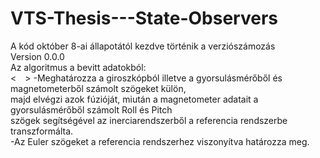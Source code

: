 # VTS-Thesis---State-Observers<br>
A kód október 8-ai állapotától kezdve történik a verziószámozás<br>
Version 0.0.0<br>
  Az algoritmus a bevitt adatokból:<br>
   <&emsp;> -Meghatározza a giroszkópból illetve a gyorsulásmérőből és magnetometerből számolt szögeket külön,<br>
     majd elvégzi azok fúzióját, miután a magnetometer adatait a gyorsulásmérőből számolt Roll és Pitch<br>
     szögek segítségével az inerciarendszerből a referencia rendszerbe transzformálta.<br>
    -Az Euler szögeket a referencia rendszerhez viszonyítva határozza meg.<br>
  
